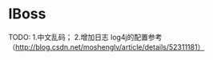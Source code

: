 # IBoss

TODO:
1.中文乱码；
2.增加日志 log4j的配置参考（http://blog.csdn.net/moshenglv/article/details/52311181）


  
